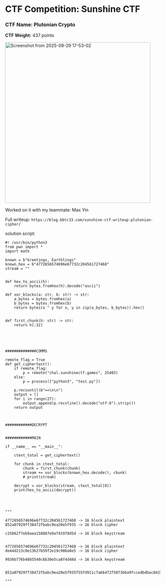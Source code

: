 # CTF Competition: Sunshine CTF

### CTF Name: Plutonian Crypto
**CTF Weight:** 437 points

<img width="470" height="518" alt="Screenshot from 2025-09-29 17-53-02" src="https://github.com/user-attachments/assets/78975213-86be-41f4-a4a3-261d43d3b80d" />


Worked on it with my teammate: Max Yin

Full writeup: `https://blog.bbtc33.com/sunshine-ctf-writeup-plutonian-cipher/`


solution script:
```
#! /usr/bin/python3
from pwn import *
import math

known = b"Greetings, Earthlings"
known_hex = b"4772656574696e67732c204561727468"
stream = ""


def hex_to_ascii(h):
    return bytes.fromhex(h).decode("ascii")

def xor_blocks(a: str, b: str) -> str:
    a_bytes = bytes.fromhex(a)
    b_bytes = bytes.fromhex(b)
    return bytes(x ^ y for x, y in zip(a_bytes, b_bytes)).hex()


def first_chunk(h: str) -> str:
    return h[:32]





##############COMMS

remote_flag = True
def get_ciphertext():
    if remote_flag:
        p = remote("chal.sunshinectf.games", 25403)
    else:
        p = process(["python3", "test.py"])

    p.recvuntil(b"==\n\n")
    output = []
    for i in range(27):
        output.append(p.recvline().decode("utf-8").strip())
    return output



############DECRYPT


############MAIN

if __name__ == "__main__":

    ctext_total = get_ciphertext()

    for chunk in ctext_total:
        chunk = first_chunk(chunk)
        stream += xor_blocks(known_hex.decode(), chunk)
        # print(stream)

    decrypt = xor_blocks(stream, ctext_total[0])
    print(hex_to_ascii(decrypt))




"""

4772656574696e67732c204561727468 -> 16 block plaintext
852a07929ff38472fbabc9ea20e5f935 -> 16 block cipher

c25862f7eb9aea158887e9af41978d5d -> 16 block keystream


4772656574696e67732c204561727468 -> 16 block plaintext
de44d213c0e13b27b59f2e19c986a0e5 -> 16 block cipher

9936b776b4885540c6b30e5ca8f4d48d -> 16 block keystream


852a07929ff38472fbabc9ea20e5f935f55fd911c7a66472f5873b6a9fccedbdbac842715ac43170499421ba7ef0a6a2a92f32463eee97058ba87b405d1107fe50f0778f103fe2ad2ccdd5d69679a6330c09f9a8ac48d9c9d1

"""
```
